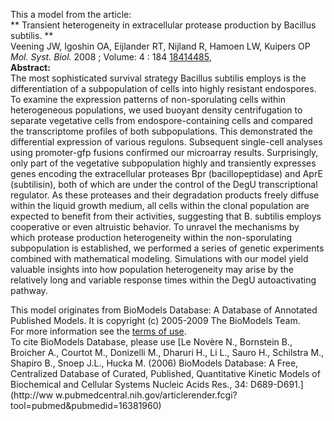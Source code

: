 

This a model from the article:  
** Transient heterogeneity in extracellular protease production by Bacillus subtilis. **   
Veening JW, Igoshin OA, Eijlander RT, Nijland R, Hamoen LW, Kuipers OP _Mol.
Syst. Biol._ 2008 ; Volume: 4 : 184
[18414485](http://www.ncbi.nlm.nih.gov/pubmed/18414485),  
**Abstract:**   
The most sophisticated survival strategy Bacillus subtilis employs is the
differentiation of a subpopulation of cells into highly resistant endospores.
To examine the expression patterns of non-sporulating cells within
heterogeneous populations, we used buoyant density centrifugation to separate
vegetative cells from endospore-containing cells and compared the
transcriptome profiles of both subpopulations. This demonstrated the
differential expression of various regulons. Subsequent single-cell analyses
using promoter-gfp fusions confirmed our microarray results. Surprisingly,
only part of the vegetative subpopulation highly and transiently expresses
genes encoding the extracellular proteases Bpr (bacillopeptidase) and AprE
(subtilisin), both of which are under the control of the DegU transcriptional
regulator. As these proteases and their degradation products freely diffuse
within the liquid growth medium, all cells within the clonal population are
expected to benefit from their activities, suggesting that B. subtilis employs
cooperative or even altruistic behavior. To unravel the mechanisms by which
protease production heterogeneity within the non-sporulating subpopulation is
established, we performed a series of genetic experiments combined with
mathematical modeling. Simulations with our model yield valuable insights into
how population heterogeneity may arise by the relatively long and variable
response times within the DegU autoactivating pathway.

  

This model originates from BioModels Database: A Database of Annotated
Published Models. It is copyright (c) 2005-2009 The BioModels Team.  
For more information see the [terms of
use](http://www.ebi.ac.uk/biomodels/legal.html).  
To cite BioModels Database, please use [Le Novère N., Bornstein B., Broicher
A., Courtot M., Donizelli M., Dharuri H., Li L., Sauro H., Schilstra M.,
Shapiro B., Snoep J.L., Hucka M. (2006) BioModels Database: A Free,
Centralized Database of Curated, Published, Quantitative Kinetic Models of
Biochemical and Cellular Systems Nucleic Acids Res., 34: D689-D691.](http://ww
w.pubmedcentral.nih.gov/articlerender.fcgi?tool=pubmed&pubmedid=16381960)


